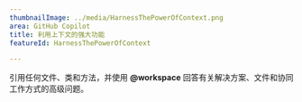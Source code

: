 ```yaml
---
thumbnailImage: ../media/HarnessThePowerOfContext.png
area: GitHub Copilot
title: 利用上下文的强大功能
featureId: HarnessThePowerOfContext

---
```



引用任何文件、类和方法，并使用 **@workspace** 回答有关解决方案、文件和协同工作方式的高级问题。

